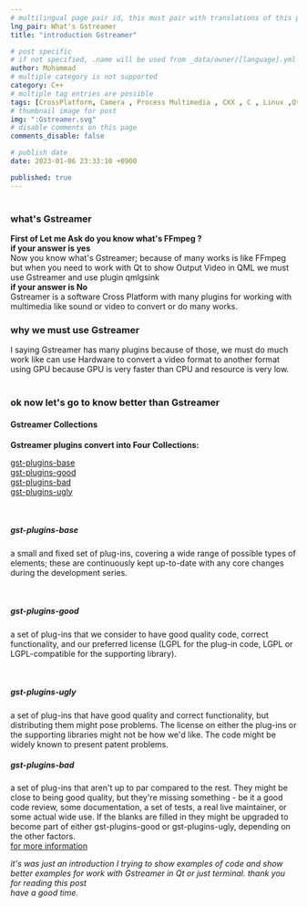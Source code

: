 ```yaml
---
# multilingual page pair id, this must pair with translations of this page. (This name must be unique)
lng_pair: What's Gstreamer
title: "introduction Gstreamer"

# post specific
# if not specified, .name will be used from _data/owner/[language].yml
author: Mohammad
# multiple category is not supported
category: C++
# multiple tag entries are possible
tags: [CrossPlatform, Camera , Process Multimedia , CXX , C , Linux ,Qt]
# thumbnail image for post
img: ":Gstreamer.svg"
# disable comments on this page
comments_disable: false

# publish date
date: 2023-01-06 23:33:10 +0900

published: true
---
```


<h1></h1>

<h3>what's Gstreamer</h3> 
<b>First of Let me  Ask do you know what's FFmpeg ?</b>
<br/>
<b>if your answer is yes</b>
<br/>
Now you know what's Gstreamer; because of many works is like FFmpeg
but when you need to work with Qt to show Output Video in QML we must use Gstreamer and use plugin qmlgsink

<br/>
<b>if your answer is No</b>
<br/>
Gstreamer is a software Cross Platform with many plugins for working with multimedia like sound or video to convert or do many works.

<br/>
<h3> why we must use Gstreamer</h3>
I saying Gstreamer has many plugins
because of those, we must do much work like can use Hardware to convert a video format to another format using GPU 
because GPU is very faster than CPU and resource is very low.
<br><br>

<h3> ok now let's go to know better than Gstreamer</h3>

<h4>Gstreamer Collections</h4>
<b>Gstreamer plugins convert into Four Collections:</b>
<br/>


<a href="#gst-plugins-base">gst-plugins-base </a><br/>
<a href="#gst-plugins-good">gst-plugins-good </a><br/>
<a href="#gst-plugins-bad">gst-plugins-bad </a><br/>
<a href="#gst-plugins-ugly">gst-plugins-ugly </a><br/>

<br/>
<h5 id="gst-plugins-base"><b>gst-plugins-base</b></h5>

a small and fixed set of plug-ins, covering a wide range of possible types of elements; these are continuously kept up-to-date with any core changes during the development series.

<br/>
<h5 id="gst-plugins-good"><b>gst-plugins-good</b></h5>

a set of plug-ins that we consider to have good quality code, correct functionality, and our preferred license (LGPL for the plug-in code, LGPL or LGPL-compatible for the supporting library).

<br/>

<h5 id="gst-plugins-ugly"><b>gst-plugins-ugly</b></h5>
a set of plug-ins that have good quality and correct functionality, but distributing them might pose problems. The license on either the plug-ins or the supporting libraries might not be how we'd like. The code might be widely known to present patent problems.

<br/>

<h5 id="gst-plugins-bad"><b>gst-plugins-bad</b></h5>
a set of plug-ins that aren't up to par compared to the rest. They might be close to being good quality, but they're missing something - be it a good code review, some documentation, a set of tests, a real live maintainer, or some actual wide use. If the blanks are filled in they might be upgraded to become part of either gst-plugins-good or gst-plugins-ugly, depending on the other factors.

<br/>
<a href="https://gstreamer.freedesktop.org/">for more information</a>

<i>it's was just an introduction I trying to show examples of code and show better examples for work with Gstreamer in Qt or just terminal.
thank you for reading this post<br>
have a good time.</i>